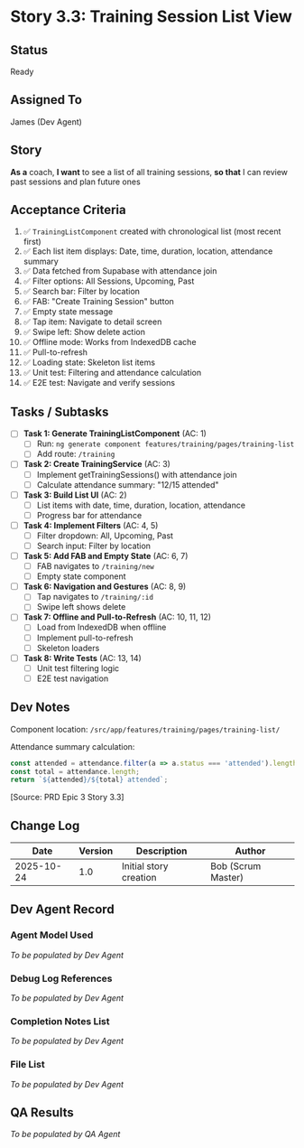 # Story 3.3: Training Session List View

## Status
Ready

## Assigned To
James (Dev Agent)

## Story
**As a** coach,
**I want** to see a list of all training sessions,
**so that** I can review past sessions and plan future ones

## Acceptance Criteria
1. ✅ `TrainingListComponent` created with chronological list (most recent first)
2. ✅ Each list item displays: Date, time, duration, location, attendance summary
3. ✅ Data fetched from Supabase with attendance join
4. ✅ Filter options: All Sessions, Upcoming, Past
5. ✅ Search bar: Filter by location
6. ✅ FAB: "Create Training Session" button
7. ✅ Empty state message
8. ✅ Tap item: Navigate to detail screen
9. ✅ Swipe left: Show delete action
10. ✅ Offline mode: Works from IndexedDB cache
11. ✅ Pull-to-refresh
12. ✅ Loading state: Skeleton list items
13. ✅ Unit test: Filtering and attendance calculation
14. ✅ E2E test: Navigate and verify sessions

## Tasks / Subtasks

- [ ] **Task 1: Generate TrainingListComponent** (AC: 1)
  - [ ] Run: `ng generate component features/training/pages/training-list`
  - [ ] Add route: `/training`

- [ ] **Task 2: Create TrainingService** (AC: 3)
  - [ ] Implement getTrainingSessions() with attendance join
  - [ ] Calculate attendance summary: "12/15 attended"

- [ ] **Task 3: Build List UI** (AC: 2)
  - [ ] List items with date, time, duration, location, attendance
  - [ ] Progress bar for attendance

- [ ] **Task 4: Implement Filters** (AC: 4, 5)
  - [ ] Filter dropdown: All, Upcoming, Past
  - [ ] Search input: Filter by location

- [ ] **Task 5: Add FAB and Empty State** (AC: 6, 7)
  - [ ] FAB navigates to `/training/new`
  - [ ] Empty state component

- [ ] **Task 6: Navigation and Gestures** (AC: 8, 9)
  - [ ] Tap navigates to `/training/:id`
  - [ ] Swipe left shows delete

- [ ] **Task 7: Offline and Pull-to-Refresh** (AC: 10, 11, 12)
  - [ ] Load from IndexedDB when offline
  - [ ] Implement pull-to-refresh
  - [ ] Skeleton loaders

- [ ] **Task 8: Write Tests** (AC: 13, 14)
  - [ ] Unit test filtering logic
  - [ ] E2E test navigation

## Dev Notes

Component location: `/src/app/features/training/pages/training-list/`

Attendance summary calculation:
```typescript
const attended = attendance.filter(a => a.status === 'attended').length;
const total = attendance.length;
return `${attended}/${total} attended`;
```
[Source: PRD Epic 3 Story 3.3]

## Change Log

| Date | Version | Description | Author |
|------|---------|-------------|---------|
| 2025-10-24 | 1.0 | Initial story creation | Bob (Scrum Master) |

## Dev Agent Record

### Agent Model Used
_To be populated by Dev Agent_

### Debug Log References
_To be populated by Dev Agent_

### Completion Notes List
_To be populated by Dev Agent_

### File List
_To be populated by Dev Agent_

## QA Results
_To be populated by QA Agent_

